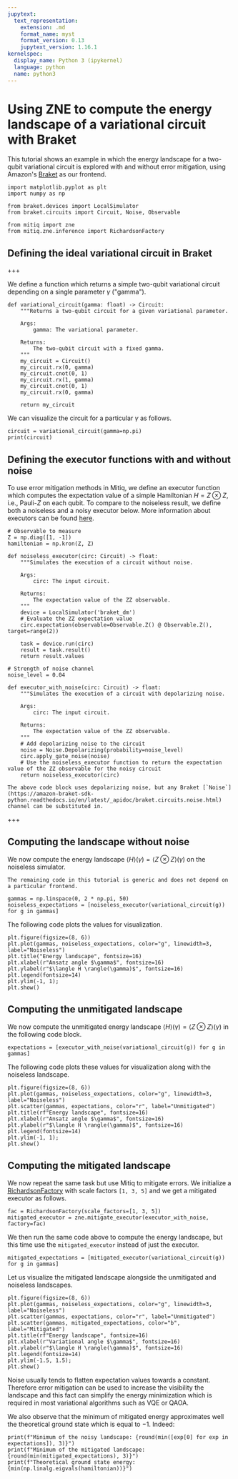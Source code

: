 ```yaml
---
jupytext:
  text_representation:
    extension: .md
    format_name: myst
    format_version: 0.13
    jupytext_version: 1.16.1
kernelspec:
  display_name: Python 3 (ipykernel)
  language: python
  name: python3
---
```


# Using ZNE to compute the energy landscape of a variational circuit with Braket

This tutorial shows an example in which the energy landscape for a two-qubit variational circuit is explored with and without error mitigation, using Amazon's [Braket](https://amazon-braket-sdk-python.readthedocs.io/en/latest/) as our frontend.

```{code-cell} ipython3
import matplotlib.pyplot as plt
import numpy as np

from braket.devices import LocalSimulator
from braket.circuits import Circuit, Noise, Observable

from mitiq import zne
from mitiq.zne.inference import RichardsonFactory
```

## Defining the ideal variational circuit in Braket

+++

We define a function which returns a simple two-qubit variational circuit depending on a single parameter $\gamma$ ("gamma").

```{code-cell} ipython3
def variational_circuit(gamma: float) -> Circuit:
    """Returns a two-qubit circuit for a given variational parameter.

    Args:
        gamma: The variational parameter.

    Returns:
        The two-qubit circuit with a fixed gamma.
    """
    my_circuit = Circuit()
    my_circuit.rx(0, gamma)
    my_circuit.cnot(0, 1)
    my_circuit.rx(1, gamma)
    my_circuit.cnot(0, 1)
    my_circuit.rx(0, gamma)
    
    return my_circuit
```

We can visualize the circuit for a particular $\gamma$ as follows.

```{code-cell} ipython3
circuit = variational_circuit(gamma=np.pi)
print(circuit)
```

## Defining the executor functions with and without noise

To use error mitigation methods in Mitiq, we define an executor function which computes the expectation value of a simple Hamiltonian $H=Z \otimes Z$, i.e., Pauli-$Z$ on each qubit.
To compare to the noiseless result, we define both a noiseless and a noisy executor below.
More information about executors can be found [here](../guide/executors.md).

```{code-cell} ipython3
# Observable to measure
Z = np.diag([1, -1])
hamiltonian = np.kron(Z, Z)

def noiseless_executor(circ: Circuit) -> float:
    """Simulates the execution of a circuit without noise.

    Args:
        circ: The input circuit.

    Returns:
        The expectation value of the ZZ observable.
    """
    device = LocalSimulator('braket_dm')
    # Evaluate the ZZ expectation value
    circ.expectation(observable=Observable.Z() @ Observable.Z(), target=range(2))
    
    task = device.run(circ)
    result = task.result()
    return result.values

# Strength of noise channel
noise_level = 0.04

def executor_with_noise(circ: Circuit) -> float:
    """Simulates the execution of a circuit with depolarizing noise.

    Args:
        circ: The input circuit.

    Returns:
        The expectation value of the ZZ observable.
    """
    # Add depolarizing noise to the circuit
    noise = Noise.Depolarizing(probability=noise_level)
    circ.apply_gate_noise(noise)
    # Use the noiseless_executor function to return the expectation value of the ZZ observable for the noisy circuit
    return noiseless_executor(circ)
```

```{note}
The above code block uses depolarizing noise, but any Braket [`Noise`](https://amazon-braket-sdk-python.readthedocs.io/en/latest/_apidoc/braket.circuits.noise.html) channel can be substituted in.
```

+++

## Computing the landscape without noise

We now compute the energy landscape $\langle H \rangle(\gamma) =\langle Z \otimes Z \rangle(\gamma)$ on the noiseless simulator.

```{note}
The remaining code in this tutorial is generic and does not depend on a particular frontend.
```

```{code-cell} ipython3
gammas = np.linspace(0, 2 * np.pi, 50)
noiseless_expectations = [noiseless_executor(variational_circuit(g)) for g in gammas]
```

The following code plots the values for visualization.

```{code-cell} ipython3
plt.figure(figsize=(8, 6))
plt.plot(gammas, noiseless_expectations, color="g", linewidth=3, label="Noiseless")
plt.title("Energy landscape", fontsize=16)
plt.xlabel(r"Ansatz angle $\gamma$", fontsize=16)
plt.ylabel(r"$\langle H \rangle(\gamma)$", fontsize=16)
plt.legend(fontsize=14)
plt.ylim(-1, 1);
plt.show()
```

## Computing the unmitigated landscape

We now compute the unmitigated energy landscape $\langle H \rangle(\gamma) =\langle Z \otimes Z \rangle(\gamma)$
in the following code block.

```{code-cell} ipython3
expectations = [executor_with_noise(variational_circuit(g)) for g in gammas]
```

The following code plots these values for visualization along with the noiseless landscape.

```{code-cell} ipython3
plt.figure(figsize=(8, 6))
plt.plot(gammas, noiseless_expectations, color="g", linewidth=3, label="Noiseless")
plt.scatter(gammas, expectations, color="r", label="Unmitigated")
plt.title(rf"Energy landscape", fontsize=16)
plt.xlabel(r"Ansatz angle $\gamma$", fontsize=16)
plt.ylabel(r"$\langle H \rangle(\gamma)$", fontsize=16)
plt.legend(fontsize=14)
plt.ylim(-1, 1);
plt.show()
```

## Computing the mitigated landscape

We now repeat the same task but use Mitiq to mitigate errors.
We initialize a [RichardsonFactory](https://mitiq.readthedocs.io/en/stable/apidoc.html#mitiq.zne.inference.RichardsonFactory) with scale factors `[1, 3, 5]` and we get a mitigated executor as follows.

```{code-cell} ipython3
fac = RichardsonFactory(scale_factors=[1, 3, 5])
mitigated_executor = zne.mitigate_executor(executor_with_noise, factory=fac)
```

We then run the same code above to compute the energy landscape, but this time use the ``mitigated_executor`` instead of just the executor.

```{code-cell} ipython3
mitigated_expectations = [mitigated_executor(variational_circuit(g)) for g in gammas]
```

Let us visualize the mitigated landscape alongside the unmitigated and noiseless landscapes.

```{code-cell} ipython3
plt.figure(figsize=(8, 6))
plt.plot(gammas, noiseless_expectations, color="g", linewidth=3, label="Noiseless")
plt.scatter(gammas, expectations, color="r", label="Unmitigated")
plt.scatter(gammas, mitigated_expectations, color="b", label="Mitigated")
plt.title(rf"Energy landscape", fontsize=16)
plt.xlabel(r"Variational angle $\gamma$", fontsize=16)
plt.ylabel(r"$\langle H \rangle(\gamma)$", fontsize=16)
plt.legend(fontsize=14)
plt.ylim(-1.5, 1.5);
plt.show()
```

Noise usually tends to flatten expectation values towards a constant. Therefore error mitigation
can be used to increase the visibility the landscape and this fact can simplify the energy minimization
which is required in most variational algorithms such as VQE or QAOA.

We also observe that the minimum of mitigated energy approximates well the theoretical ground state which is equal to $-1$. Indeed:

```{code-cell} ipython3
print(f"Minimum of the noisy landscape: {round(min([exp[0] for exp in expectations]), 3)}")
print(f"Minimum of the mitigated landscape: {round(min(mitigated_expectations), 3)}")
print(f"Theoretical ground state energy: {min(np.linalg.eigvals(hamiltonian))}")
```
